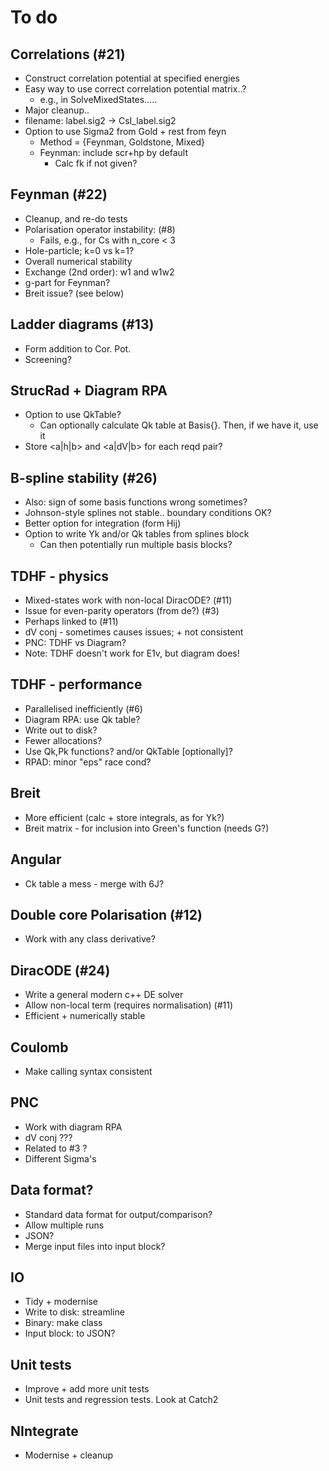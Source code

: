 # To do

## Correlations (#21)
  * Construct correlation potential at specified energies
  * Easy way to use correct correlation potential matrix..?
    * e.g., in SolveMixedStates.....
  * Major cleanup..
  * filename: label.sig2 -> CsI_label.sig2
  * Option to use Sigma2 from Gold + rest from feyn
    * Method = {Feynman, Goldstone, Mixed}
    * Feynman: include scr+hp by default
      * Calc fk if not given?

## Feynman (#22)
  * Cleanup, and re-do tests
  * Polarisation operator instability: (#8)
    * Fails, e.g., for Cs with n_core < 3
  * Hole-particle; k=0 vs k=1?
  * Overall numerical stability
  * Exchange (2nd order): w1 and w1w2
  * g-part for Feynman?
  * Breit issue? (see below)

## Ladder diagrams (#13)
  * Form addition to Cor. Pot.
  * Screening?

## StrucRad + Diagram RPA
  * Option to use QkTable?
    * Can optionally calculate Qk table at Basis{}. Then, if we have it, use it
  * Store <a|h|b> and <a|dV|b> for each reqd pair?

## B-spline stability (#26)
  * Also: sign of some basis functions wrong sometimes?
  * Johnson-style splines not stable.. boundary conditions OK?
  * Better option for integration (form Hij)
  * Option to write Yk and/or Qk tables from splines block
    * Can then potentially run multiple basis blocks?

## TDHF - physics
  * Mixed-states work with non-local DiracODE? (#11)
  * Issue for even-parity operators (from de?) (#3)
  * Perhaps linked to (#11)
  * dV conj - sometimes causes issues; + not consistent
  * PNC: TDHF vs Diagram?
  * Note: TDHF doesn't work for E1v, but diagram does!

## TDHF - performance
  * Parallelised inefficiently (#6)
  * Diagram RPA: use Qk table?
  * Write out to disk?
  * Fewer allocations?
  * Use Qk,Pk functions? and/or QkTable [optionally]?
  * RPAD: minor "eps" race cond?

## Breit
  * More efficient (calc + store integrals, as for Yk?)
  * Breit matrix - for inclusion into Green's function (needs G?)

## Angular
  * Ck table a mess - merge with 6J?

## Double core Polarisation (#12)
  * Work with any class derivative?

## DiracODE (#24)
  * Write a general modern c++ DE solver
  * Allow non-local term (requires normalisation) (#11)
  * Efficient + numerically stable

## Coulomb
  * Make calling syntax consistent

## PNC
  * Work with diagram RPA
  * dV conj ???
   * Related to #3 ?
  * Different Sigma's

## Data format?
  * Standard data format for output/comparison?
  * Allow multiple runs
  * JSON?
  * Merge input files into input block?

## IO
  * Tidy + modernise
  * Write to disk: streamline
  * Binary: make class
  * Input block: to JSON?

## Unit tests
  * Improve + add more unit tests
  * Unit tests and regression tests. Look at Catch2

## NIntegrate
  * Modernise + cleanup
